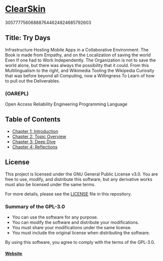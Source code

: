 # [ClearSkin](https://github.com/thaumaturgists/envisioning)
305777756068887644624824685792603
## Title: Try Days
Infrastructure Hosting Mobile Apps in a Collaborative Environment.
The Book is made from Empathy, and on the Localization of saving the world Even If one had to Work Independently. 
The Organization is not to save the world alone, but there was always the possibility that it could. 
From this Multilingualism to the right, and Wikimedia Tooling the Wikipedia Curiosity that was before beyond all Computing, now a Willingness To Learn of how to pull out the Deliverables.
### (OAREPL)
Open Access Reliability Engineering Programming Language

## Table of Contents
- [Chapter 1: Introduction](chapters/heterioneer1.html)
- [Chapter 2: Topic Overview](chapters/heterioneer2.md)
- [Chapter 3: Deep Dive](chapters/heterioneer3.md)
- [Chapter 4: Reflections](chapters/heterioneer4.md)

## License

This project is licensed under the GNU General Public License v3.0. You are free to use, modify, and distribute this software, but any derivative works must also be licensed under the same terms.

For more details, please see the [LICENSE](LICENSE) file in this repository.

### Summary of the GPL-3.0

- You can use the software for any purpose.
- You can modify the software and distribute your modifications.
- You must share your modifications under the same license.
- You must include the original license when distributing the software.

By using this software, you agree to comply with the terms of the GPL-3.0.


#### [Website](https://thaumaturgists.github.io/ClearSkin/)



